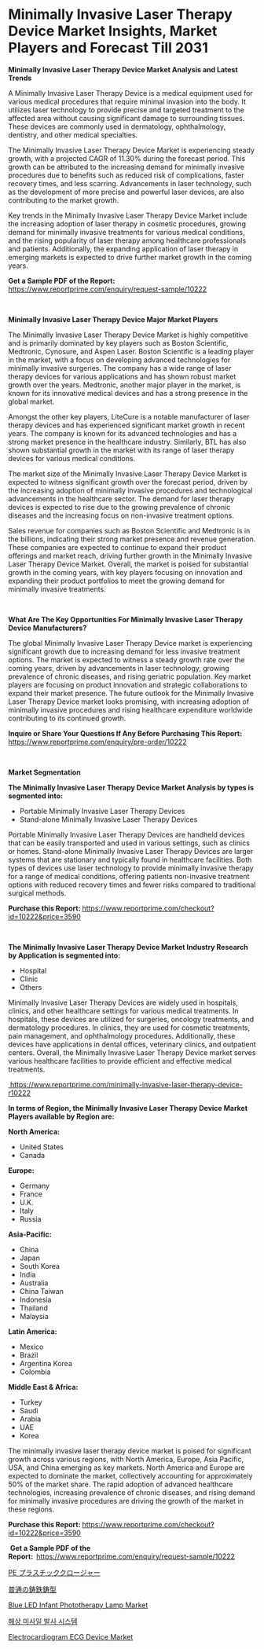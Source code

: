 <p><h1>Minimally Invasive Laser Therapy Device Market Insights, Market Players and Forecast Till 2031</h1></p><p><strong>Minimally Invasive Laser Therapy Device Market Analysis and Latest Trends</strong></p>
<p><p>A Minimally Invasive Laser Therapy Device is a medical equipment used for various medical procedures that require minimal invasion into the body. It utilizes laser technology to provide precise and targeted treatment to the affected area without causing significant damage to surrounding tissues. These devices are commonly used in dermatology, ophthalmology, dentistry, and other medical specialties.</p><p>The Minimally Invasive Laser Therapy Device Market is experiencing steady growth, with a projected CAGR of 11.30% during the forecast period. This growth can be attributed to the increasing demand for minimally invasive procedures due to benefits such as reduced risk of complications, faster recovery times, and less scarring. Advancements in laser technology, such as the development of more precise and powerful laser devices, are also contributing to the market growth.</p><p>Key trends in the Minimally Invasive Laser Therapy Device Market include the increasing adoption of laser therapy in cosmetic procedures, growing demand for minimally invasive treatments for various medical conditions, and the rising popularity of laser therapy among healthcare professionals and patients. Additionally, the expanding application of laser therapy in emerging markets is expected to drive further market growth in the coming years.</p></p>
<p><strong>Get a Sample PDF of the Report:&nbsp;</strong> <a href="https://www.reportprime.com/enquiry/request-sample/10222">https://www.reportprime.com/enquiry/request-sample/10222</a></p>
<p>&nbsp;</p>
<p><strong>Minimally Invasive Laser Therapy Device Major Market Players</strong></p>
<p><p>The Minimally Invasive Laser Therapy Device Market is highly competitive and is primarily dominated by key players such as Boston Scientific, Medtronic, Cynosure, and Aspen Laser. Boston Scientific is a leading player in the market, with a focus on developing advanced technologies for minimally invasive surgeries. The company has a wide range of laser therapy devices for various applications and has shown robust market growth over the years. Medtronic, another major player in the market, is known for its innovative medical devices and has a strong presence in the global market.</p><p>Amongst the other key players, LiteCure is a notable manufacturer of laser therapy devices and has experienced significant market growth in recent years. The company is known for its advanced technologies and has a strong market presence in the healthcare industry. Similarly, BTL has also shown substantial growth in the market with its range of laser therapy devices for various medical conditions.</p><p>The market size of the Minimally Invasive Laser Therapy Device Market is expected to witness significant growth over the forecast period, driven by the increasing adoption of minimally invasive procedures and technological advancements in the healthcare sector. The demand for laser therapy devices is expected to rise due to the growing prevalence of chronic diseases and the increasing focus on non-invasive treatment options.</p><p>Sales revenue for companies such as Boston Scientific and Medtronic is in the billions, indicating their strong market presence and revenue generation. These companies are expected to continue to expand their product offerings and market reach, driving further growth in the Minimally Invasive Laser Therapy Device Market. Overall, the market is poised for substantial growth in the coming years, with key players focusing on innovation and expanding their product portfolios to meet the growing demand for minimally invasive treatments.</p></p>
<p>&nbsp;</p>
<p><strong>What Are The Key Opportunities For Minimally Invasive Laser Therapy Device Manufacturers?</strong></p>
<p><p>The global Minimally Invasive Laser Therapy Device market is experiencing significant growth due to increasing demand for less invasive treatment options. The market is expected to witness a steady growth rate over the coming years, driven by advancements in laser technology, growing prevalence of chronic diseases, and rising geriatric population. Key market players are focusing on product innovation and strategic collaborations to expand their market presence. The future outlook for the Minimally Invasive Laser Therapy Device market looks promising, with increasing adoption of minimally invasive procedures and rising healthcare expenditure worldwide contributing to its continued growth.</p></p>
<p><strong>Inquire or Share Your Questions If Any Before Purchasing This Report:</strong> <a href="https://www.reportprime.com/enquiry/pre-order/10222">https://www.reportprime.com/enquiry/pre-order/10222</a></p>
<p>&nbsp;</p>
<p><strong>Market Segmentation</strong></p>
<p><strong>The Minimally Invasive Laser Therapy Device Market Analysis by types is segmented into:</strong></p>
<p><ul><li>Portable Minimally Invasive Laser Therapy Devices</li><li>Stand-alone Minimally Invasive Laser Therapy Devices</li></ul></p>
<p><p>Portable Minimally Invasive Laser Therapy Devices are handheld devices that can be easily transported and used in various settings, such as clinics or homes. Stand-alone Minimally Invasive Laser Therapy Devices are larger systems that are stationary and typically found in healthcare facilities. Both types of devices use laser technology to provide minimally invasive therapy for a range of medical conditions, offering patients non-invasive treatment options with reduced recovery times and fewer risks compared to traditional surgical methods.</p></p>
<p><strong>Purchase this Report:&nbsp;</strong><a href="https://www.reportprime.com/checkout?id=10222&price=3590">https://www.reportprime.com/checkout?id=10222&price=3590</a></p>
<p>&nbsp;</p>
<p><strong>The Minimally Invasive Laser Therapy Device Market Industry Research by Application is segmented into:</strong></p>
<p><ul><li>Hospital</li><li>Clinic</li><li>Others</li></ul></p>
<p><p>Minimally Invasive Laser Therapy Devices are widely used in hospitals, clinics, and other healthcare settings for various medical treatments. In hospitals, these devices are utilized for surgeries, oncology treatments, and dermatology procedures. In clinics, they are used for cosmetic treatments, pain management, and ophthalmology procedures. Additionally, these devices have applications in dental offices, veterinary clinics, and outpatient centers. Overall, the Minimally Invasive Laser Therapy Device market serves various healthcare facilities to provide efficient and effective medical treatments.</p></p>
<p><a href="https://www.reportprime.com/minimally-invasive-laser-therapy-device-r10222">&nbsp;https://www.reportprime.com/minimally-invasive-laser-therapy-device-r10222</a></p>
<p><strong>In terms of Region, the Minimally Invasive Laser Therapy Device Market Players available by Region are:</strong></p>
<p>
    <p> <strong> North America: </strong>
        <ul>
            <li>United States</li>
            <li>Canada</li>
        </ul>
        </p> 
    <p> <strong> Europe: </strong>
        <ul>
            <li>Germany</li>
            <li>France</li>
            <li>U.K.</li>
            <li>Italy</li>
            <li>Russia</li>
        </ul>
        </p> 
    <p> <strong> Asia-Pacific: </strong>
        <ul>
            <li>China</li>
            <li>Japan</li>
            <li>South Korea</li>
            <li>India</li>
            <li>Australia</li>
            <li>China Taiwan</li>
            <li>Indonesia</li>
            <li>Thailand</li>
            <li>Malaysia</li>
        </ul>
        </p> 
    <p> <strong> Latin America: </strong>
        <ul>
            <li>Mexico</li>
            <li>Brazil</li>
            <li>Argentina Korea</li>
            <li>Colombia</li>
        </ul>
        </p> 
    <p> <strong> Middle East & Africa: </strong>
        <ul>
            <li>Turkey</li>
            <li>Saudi</li>
            <li>Arabia</li>
            <li>UAE</li>
            <li>Korea</li>
        </ul>
    </p>
    </p>
<p><p>The minimally invasive laser therapy device market is poised for significant growth across various regions, with North America, Europe, Asia Pacific, USA, and China emerging as key markets. North America and Europe are expected to dominate the market, collectively accounting for approximately 50% of the market share. The rapid adoption of advanced healthcare technologies, increasing prevalence of chronic diseases, and rising demand for minimally invasive procedures are driving the growth of the market in these regions.</p></p>
<p><strong>Purchase this Report: </strong><a href="https://www.reportprime.com/checkout?id=10222&price=3590">https://www.reportprime.com/checkout?id=10222&price=3590</a></p>
<p>&nbsp;<strong>Get a Sample PDF of the Report:&nbsp;&nbsp;</strong><a href="https://www.reportprime.com/enquiry/request-sample/10222">https://www.reportprime.com/enquiry/request-sample/10222</a></p>
<p><strong></strong></p>
<p><p><a href="https://github.com/tubbs463/Market-Research-Report-List-3/blob/main/177007685993.md">PE プラスチッククロージャー</a></p><p><a href="https://github.com/LeoraEber/Market-Research-Report-List-2/blob/main/541895585994.md">普通の鋳鉄鋳型</a></p><p><a href="https://github.com/HallieBird1/Market-Research-Report-List-1/blob/main/blue-led-infant-phototherapy-lamp-market.md">Blue LED Infant Phototherapy Lamp Market</a></p><p><a href="https://github.com/muchswr/Market-Research-Report-List-2/blob/main/3781310106626.md">해상 미사일 발사 시스템</a></p><p><a href="https://github.com/hannahforsyth9786/Market-Research-Report-List-1/blob/main/electrocardiogram-ecg-device-market.md">Electrocardiogram ECG Device Market</a></p></p>